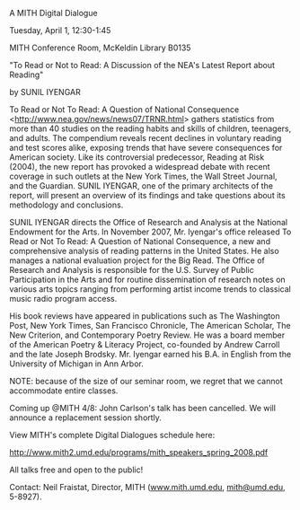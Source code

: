 A MITH Digital Dialogue

Tuesday, April 1, 12:30-1:45

MITH Conference Room, McKeldin Library B0135

"To Read or Not to Read: A Discussion of the NEA's Latest Report about Reading"

by SUNIL IYENGAR

To Read or Not To Read: A Question of National Consequence &lt;<http://www.nea.gov/news/news07/TRNR.html>> gathers statistics from more than 40 studies on the reading habits and skills of children, teenagers, and adults. The compendium reveals recent declines in voluntary reading and test scores alike, exposing trends that have severe consequences for American society. Like its controversial predecessor, Reading at Risk (2004), the new report has provoked a widespread debate with recent coverage in such outlets at the New York Times, the Wall Street Journal, and the Guardian. SUNIL IYENGAR, one of the primary architects of the report, will present an overview of its findings and take questions about its methodology and conclusions.

SUNIL IYENGAR directs the Office of Research and Analysis at the National Endowment for the Arts. In November 2007, Mr. Iyengar's office released To Read or Not To Read: A Question of National Consequence, a new and comprehensive analysis of reading patterns in the United States. He also manages a national evaluation project for the Big Read. The Office of Research and Analysis is responsible for the U.S. Survey of Public Participation in the Arts and for routine dissemination of research notes on various arts topics ranging from performing artist income trends to classical music radio program access.

His book reviews have appeared in publications such as The Washington Post, New York Times, San Francisco Chronicle, The American Scholar, The New Criterion, and Contemporary Poetry Review. He was a board member of the American Poetry & Literacy Project, co-founded by Andrew Carroll and the late Joseph Brodsky. Mr. Iyengar earned his B.A. in English from the University of Michigan in Ann Arbor.

NOTE: because of the size of our seminar room, we regret that we cannot accommodate entire classes.

Coming up @MITH 4/8: John Carlson's talk has been cancelled. We will announce a replacement session shortly.

View MITH's complete Digital Dialogues schedule here:

http://www.mith2.umd.edu/programs/mith_speakers_spring_2008.pdf

All talks free and open to the public!

Contact: Neil Fraistat, Director, MITH (www.mith.umd.edu, mith@umd.edu, 5-8927).